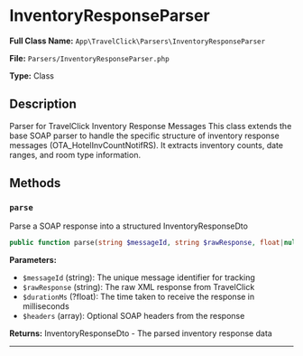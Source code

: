 # InventoryResponseParser

**Full Class Name:** `App\TravelClick\Parsers\InventoryResponseParser`

**File:** `Parsers/InventoryResponseParser.php`

**Type:** Class

## Description

Parser for TravelClick Inventory Response Messages
This class extends the base SOAP parser to handle the specific structure
of inventory response messages (OTA_HotelInvCountNotifRS).
It extracts inventory counts, date ranges, and room type information.

## Methods

### `parse`

Parse a SOAP response into a structured InventoryResponseDto

```php
public function parse(string $messageId, string $rawResponse, float|null $durationMs = null, array $headers = []): SoapResponseDto
```

**Parameters:**

- `$messageId` (string): The unique message identifier for tracking
- `$rawResponse` (string): The raw XML response from TravelClick
- `$durationMs` (?float): The time taken to receive the response in milliseconds
- `$headers` (array): Optional SOAP headers from the response

**Returns:** InventoryResponseDto - The parsed inventory response data

---


